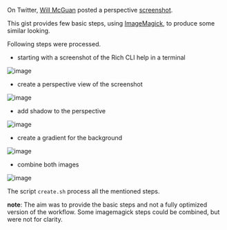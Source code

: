 On Twitter, [Will McGuan](https://twitter.com/willmcgugan) posted a perspective [screenshot](https://twitter.com/willmcgugan/status/1488204827540742146?s=20&t=iFSfVzJpLZwSbq5GnCGo6g).

This gist provides few basic steps, using [ImageMagick](https://imagemagick.org), to produce some similar looking.

Following steps were processed.

- starting with a screenshot of the Rich CLI help in a terminal

![image](https://user-images.githubusercontent.com/653288/152007641-7c8612b1-4915-49d3-9618-da6ed1fe8c09.png)

- create a perspective view of the screenshot

![image](https://user-images.githubusercontent.com/653288/152007748-a77445ba-d4b1-42ad-9f02-3b913ed599fe.png)

- add shadow to the perspective

![image](https://user-images.githubusercontent.com/653288/152007912-9fc928a0-4a2f-4a25-890a-a9cf7708fa09.png)

- create a gradient for the background

![image](https://user-images.githubusercontent.com/653288/152007958-32abbac8-dd48-4762-a0a5-6d6904e2e1f6.png)

- combine both images

![image](https://user-images.githubusercontent.com/653288/152007996-78a6fa00-e427-4e5c-8f46-253c29667526.png)


The script `create.sh`  process all the mentioned steps.


**note**: The aim was to provide the basic steps and not a fully optimized version of the workflow. Some imagemagick steps could be combined, but were not for clarity.
